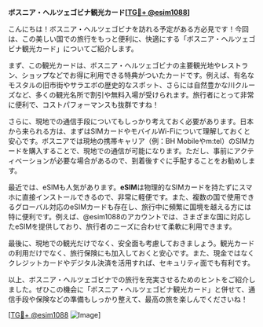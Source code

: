 **ボスニア・ヘルツェゴビナ観光カード[[TG💪+ @esim1088](https://t.me/s/esim1088)]**

こんにちは！ボスニア・ヘルツェゴビナを訪れる予定がある方必見です！今回は、この美しい国での旅行をもっと便利に、快適にする「ボスニア・ヘルツェゴビナ観光カード」についてご紹介します。

まず、この観光カードは、ボスニア・ヘルツェゴビナの主要観光地やレストラン、ショップなどでお得に利用できる特典がついたカードです。例えば、有名なモスタルの旧市街やサラエボの歴史的なスポット、さらには自然豊かな川クルーズなど、多くの観光名所で割引や無料入場が受けられます。旅行者にとって非常に便利で、コストパフォーマンスも抜群ですね！

さらに、現地での通信手段についてもしっかり考えておく必要があります。日本から来られる方は、まずはSIMカードやモバイルWi-Fiについて理解しておくと安心です。ボスニアでは現地の携帯キャリア（例：BH Mobileやm:tel）のSIMカードを購入することで、現地での通信が可能になります。ただし、事前にアクティベーションが必要な場合があるので、到着後すぐに手配することをお勧めします。

最近では、eSIMも人気があります。**eSIM**は物理的なSIMカードを持たずにスマホに直接インストールできるので、非常に軽便です。また、複数の国で使用できるグローバル対応のeSIMカードも存在し、旅行中に頻繁に国境を越える方には特に便利です。例えば、@esim1088のアカウントでは、さまざまな国に対応したeSIMを提供しており、旅行者のニーズに合わせて柔軟に利用できます。

最後に、現地での観光だけでなく、安全面も考慮しておきましょう。観光カードの利用だけでなく、旅行保険にも加入しておくと安心です。また、現金ではなくクレジットカードやデジタル決済を活用すれば、セキュリティ面でも有利です。

以上、ボスニア・ヘルツェゴビナでの旅行を充実させるためのヒントをご紹介しました。ぜひこの機会に「ボスニア・ヘルツェゴビナ観光カード」と併せて、通信手段や保険などの準備もしっかり整えて、最高の旅を楽しんでくださいね！

[[TG💪+ @esim1088](https://t.me/s/esim1088) ![Image](https://i.postimg.cc/Y0z9fWf4/image.png)]